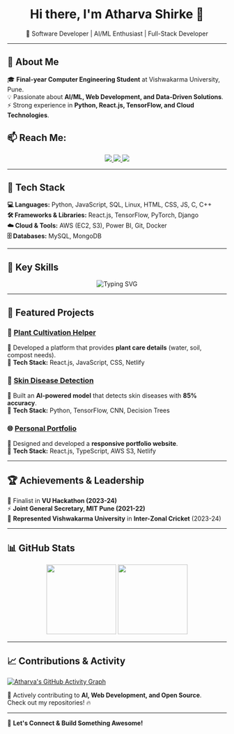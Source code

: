 <h1 align="center">Hi there, I'm Atharva Shirke 👋</h1>  
<p align="center">
🚀 Software Developer | AI/ML Enthusiast | Full-Stack Developer  
</p>

---

## 🚀 About Me  
🎓 **Final-year Computer Engineering Student** at Vishwakarma University, Pune.  
💡 Passionate about **AI/ML, Web Development, and Data-Driven Solutions**.  
⚡ Strong experience in **Python, React.js, TensorFlow, and Cloud Technologies**.  

## 📫 Reach Me:

<p align="center">
  <a href="https://linkedin.com/in/atharvashirke18">
    <img src="https://img.shields.io/badge/LinkedIn-0A66C2?style=for-the-badge&logo=linkedin&logoColor=white" />
  </a>
  <a href="https://atharvashirke.netlify.app/">
    <img src="https://img.shields.io/badge/Personal%20Website-F97316?style=for-the-badge" />
  </a>
  <a href="mailto:athshirke2002@gmail.com">
    <img src="https://img.shields.io/badge/Email-D14836?style=for-the-badge&logo=gmail&logoColor=white" />
  </a>
</p>

---

## 🔧 Tech Stack  

**💻 Languages:** Python, JavaScript, SQL, Linux, HTML, CSS, JS, C, C++ <br>
**🛠️ Frameworks & Libraries:** React.js, TensorFlow, PyTorch, Django  
**☁️ Cloud & Tools:** AWS (EC2, S3), Power BI, Git, Docker  
**🗄️ Databases:** MySQL, MongoDB  

---

## 📌 Key Skills
<p align="center">
  <img src="https://readme-typing-svg.demolab.com?font=Fira+Code&weight=500&size=22&pause=1000&color=F76C6C&width=600&lines=%F0%9F%92%BB+Languages%3A+Python%2C+Java%2C+SQL;☁️+Cloud%3A+AWS;🛠️+Tools%3A+Git;🎨+Web+Technologies%3A+HTML%2C+CSS%2C+JavaScript" alt="Typing SVG" />
</p>

---

## 📌 Featured Projects  

### 🌿 [Plant Cultivation Helper](https://planthelper.netlify.app/)  
🔹 Developed a platform that provides **plant care details** (water, soil, compost needs).  
🔹 **Tech Stack:** React.js, JavaScript, CSS, Netlify  

### 🏥 [Skin Disease Detection](https://github.com/Atharva7887/Skin-disease-detection-system-with-AI)  
🔹 Built an **AI-powered model** that detects skin diseases with **85% accuracy**.  
🔹 **Tech Stack:** Python, TensorFlow, CNN, Decision Trees  

### 🌐 [Personal Portfolio](https://atharvashirke.netlify.app/)  
🔹 Designed and developed a **responsive portfolio website**.  
🔹 **Tech Stack:** React.js, TypeScript, AWS S3, Netlify  

---

## 🏆 Achievements & Leadership  

🏅 Finalist in **VU Hackathon (2023-24)**  
⚡ **Joint General Secretary, MIT Pune (2021-22)**  
🏏 **Represented Vishwakarma University** in **Inter-Zonal Cricket** (2023-24)  

---

## 📊 GitHub Stats  

<p align="center">
  <img src="https://github-readme-stats.vercel.app/api?username=Atharva7887&show_icons=true&theme=tokyonight" height="160px"/>
  <img src="https://github-readme-streak-stats.herokuapp.com/?user=Atharva7887&theme=tokyonight" height="160px"/>
</p>

---

## 📈 Contributions & Activity  

[![Atharva's GitHub Activity Graph](https://github-readme-activity-graph.vercel.app/graph?username=Atharva7887&theme=react-dark)](https://github.com/Ashutosh00710/github-readme-activity-graph)

🚀 Actively contributing to **AI, Web Development, and Open Source**.  
Check out my repositories! 🔥  

---

💬 **Let's Connect & Build Something Awesome!**  
